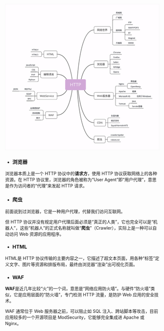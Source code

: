<img src="../../../_assets/image/image-20200619184947783.png" alt="image-20200619184947783" style="zoom:60%;" />





- ### 浏览器

浏览器本质上是一个 HTTP 协议中的**请求方**，使用 HTTP 协议获取网络上的各种资源。在 HTTP 协议里，浏览器的角色被称为“User Agent”即“用户代理”，意思是作为访问者的“代理”来发起 HTTP 请求。

- ### 爬虫

前面说到过浏览器，它是一种用户代理，代替我们访问互联网。

但 HTTP 协议并没有规定用户代理后面必须是“真正的人类”，它也完全可以是“机器人”，这些“机器人”的正式名称就叫做“**爬虫**”（Crawler），实际上是一种可以自动访问 Web 资源的应用程序。

- ### HTML

HTML是 HTTP 协议传输的主要内容之一，它描述了超文本页面，用各种“标签”定义文字、图片等资源和排版布局，最终由浏览器“渲染”出可视化页面。

- ### WAF

**WAF**是近几年比较“火”的一个词，意思是“网络应用防火墙”。与硬件“防火墙”类似，它是应用层面的“防火墙”，专门检测 HTTP 流量，是防护 Web 应用的安全技术。

WAF 通常位于 Web 服务器之前，可以阻止如 SQL 注入、跨站脚本等攻击，目前应用较多的一个开源项目是 ModSecurity，它能够完全集成进 Apache 或 Nginx。









